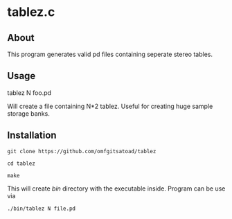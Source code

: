 # tablez.c

## About
This program generates valid pd files containing seperate stereo tables. 

## Usage

tablez N foo.pd

Will create a file containing N\*2 tablez.
Useful for creating huge sample storage banks.

## Installation
```
git clone https://github.com/omfgitsatoad/tablez
```

```
cd tablez
```

```
make
```
This will create *bin* directory with the executable inside.
Program can be use via
```
./bin/tablez N file.pd
```

